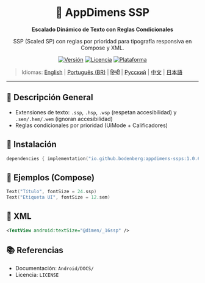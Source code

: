 <div align="center">
    <h1>📐 AppDimens SSP</h1>
    <p><strong>Escalado Dinámico de Texto con Reglas Condicionales</strong></p>
    <p>SSP (Scaled SP) con reglas por prioridad para tipografía responsiva en Compose y XML.</p>

[![Versión](https://img.shields.io/badge/version-1.0.6-blue.svg)](https://github.com/bodenberg/appdimens/releases)
[![Licencia](https://img.shields.io/badge/license-Apache%202.0-green.svg)](../../../LICENSE)
[![Plataforma](https://img.shields.io/badge/platform-Android%2021+-orange.svg)](https://developer.android.com/)
</div>

> Idiomas: [English](../../../../Android/appdimens_ssps/README.md) | [Português (BR)](../../pt-BR/Android/appdimens_ssps/README.md) | [हिन्दी](../../hi/Android/appdimens_ssps/README.md) | [Русский](../../ru/Android/appdimens_ssps/README.md) | [中文](../../zh/Android/appdimens_ssps/README.md) | [日本語](../../ja/Android/appdimens_ssps/README.md)

---

## 🎯 Descripción General
- Extensiones de texto: `.ssp`, `.hsp`, `.wsp` (respetan accesibilidad) y `.sem/.hem/.wem` (ignoran accesibilidad)
- Reglas condicionales por prioridad (UiMode + Calificadores)

## 🚀 Instalación
```kotlin
dependencies { implementation("io.github.bodenberg:appdimens-ssps:1.0.6") }
```

## 🎨 Ejemplos (Compose)
```kotlin
Text("Título", fontSize = 24.ssp)
Text("Etiqueta UI", fontSize = 12.sem)
```

## 📄 XML
```xml
<TextView android:textSize="@dimen/_16ssp" />
```

## 📚 Referencias
- Documentación: `Android/DOCS/`
- Licencia: `LICENSE`
